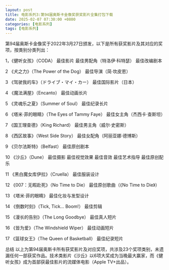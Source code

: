 ```yaml
---
layout: post
title: 电影系列3:第94届奥斯卡金像奖获奖影片全集打包下载
date: 2025-02-07 07:30:00 +0800
categories: [电影系列]
tags: [电影系列]
---
```

第94届奥斯卡金像奖于2022年3月27日颁发，以下是所有获奖影片及其对应的奖项，按类别分类列出：

1，《健听女孩》（CODA）
最佳影片
最佳男配角（特洛伊·科特瑟）
最佳改编剧本

2
《犬之力》（The Power of the Dog）
最佳导演（简·坎皮恩）

3
《驾驶我的车》（ドライブ・マイ・カー）
最佳国际影片（日本）

4
《魔法满屋》（Encanto）
最佳动画长片

5
《灵魂乐之夏》（Summer of Soul）
最佳纪录长片


6
《塔米·菲的眼睛》（The Eyes of Tammy Faye）
最佳女主角（杰西卡·查斯坦）

7
《国王理查德》（King Richard）
最佳男主角（威尔·史密斯）

8
《西区故事》（West Side Story）
最佳女配角（阿丽亚娜·德博斯）

9
《贝尔法斯特》（Belfast）
最佳原创剧本

10
《沙丘》（Dune）
最佳摄影
最佳视觉效果
最佳音效
最佳艺术指导
最佳原创配乐

11
《黑白魔女库伊拉》（Cruella）
最佳服装设计

12
《007：无暇赴死》（No Time to Die）
最佳原创歌曲（《No Time to Die》）

13
《塔米·菲的眼睛》
最佳化妆与发型设计

14
《倒数时刻》（Tick, Tick… Boom!）
最佳剪辑

15
《漫长的告别》（The Long Goodbye）
最佳真人短片

16
《皆为爱》（The Windshield Wiper）
最佳动画短片

17
《篮球女王》（The Queen of Basketball）
最佳纪录短片


总结
以上为第94届奥斯卡所有获奖影片及对应奖项，共涉及23个奖项类别，未遗漏任何一部获奖作品。技术类影片《沙丘》以6项大奖成为当晚最大赢家，而《健听女孩》成为首部获最佳影片的流媒体电影（Apple TV+出品）。